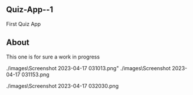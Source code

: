 ## Quiz-App--1
First Quiz App

## About
This one is for sure a work in progress






./images\Screenshot 2023-04-17 031013.png"
./images\Screenshot 2023-04-17 031153.png

./images\Screenshot 2023-04-17 032030.png